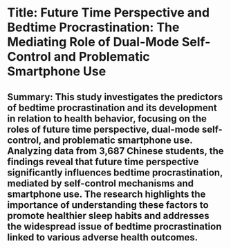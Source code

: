 # Title: Future Time Perspective and Bedtime Procrastination: The Mediating Role of Dual-Mode Self-Control and Problematic Smartphone Use

## Summary: This study investigates the predictors of bedtime procrastination and its development in relation to health behavior, focusing on the roles of future time perspective, dual-mode self-control, and problematic smartphone use. Analyzing data from 3,687 Chinese students, the findings reveal that future time perspective significantly influences bedtime procrastination, mediated by self-control mechanisms and smartphone use. The research highlights the importance of understanding these factors to promote healthier sleep habits and addresses the widespread issue of bedtime procrastination linked to various adverse health outcomes.